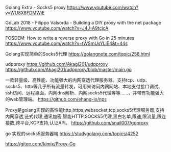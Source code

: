 Golang Extra - Socks5 proxy
https://www.youtube.com/watch?v=WU8X8FDMWiE

GoLab 2018 - Filippo Valsorda - Building a DIY proxy with the net package
https://www.youtube.com/watch?v=J4J-A9tcjcA

FOSDEM: How to write a reverse proxy with Go in 25 minutes
https://www.youtube.com/watch?v=tWSmUsYLiE4&t=44s

Golang实现简单的Socks5代理
https://golangnote.com/topic/258.html

udpproxy
https://github.com/Akagi201/udpproxy
https://github.com/Akagi201/udpproxy/blob/master/main.go

一款轻量级、高性能、功能强大的内网穿透代理服务器。支持tcp、udp、socks5、http等几乎所有流量转发，可用来访问内网网站、本地支付接口调试、ssh访问、远程桌面，内网dns解析、内网socks5代理等等……，并带有功能强大的web管理端。
https://github.com/ehang-io/nps

Proxy是golang实现的高性能http,https,websocket,tcp,socks5代理服务器,支持内网穿透,链式代理,通讯加密,智能HTTP,SOCKS5代理,黑白名单,限速,限流量,限连接数,跨平台,KCP支持,认证API。
https://github.com/snail007/goproxy

go 实现的socks5服务器端
https://studygolang.com/topics/4252

https://gitee.com/kimjx/Proxy-Go
